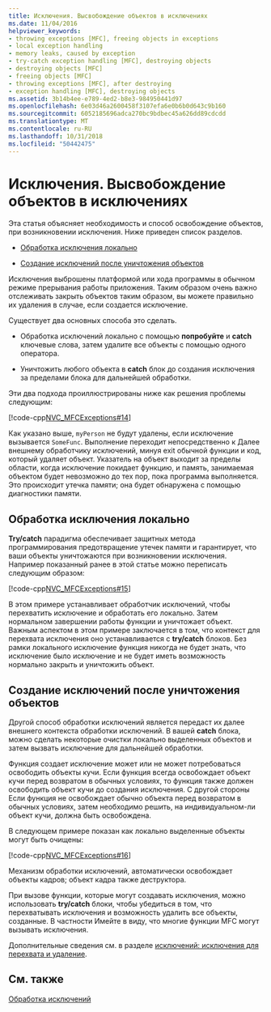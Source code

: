 ```yaml
---
title: Исключения. Высвобождение объектов в исключениях
ms.date: 11/04/2016
helpviewer_keywords:
- throwing exceptions [MFC], freeing objects in exceptions
- local exception handling
- memory leaks, caused by exception
- try-catch exception handling [MFC], destroying objects
- destroying objects [MFC]
- freeing objects [MFC]
- throwing exceptions [MFC], after destroying
- exception handling [MFC], destroying objects
ms.assetid: 3b14b4ee-e789-4ed2-b8e3-984950441d97
ms.openlocfilehash: 6e03d46a2600458f3107efa6e0b6b0d643c9b160
ms.sourcegitcommit: 6052185696adca270bc9bdbec45a626dd89cdcdd
ms.translationtype: MT
ms.contentlocale: ru-RU
ms.lasthandoff: 10/31/2018
ms.locfileid: "50442475"
---
```

# <a name="exceptions-freeing-objects-in-exceptions"></a>Исключения. Высвобождение объектов в исключениях

Эта статья объясняет необходимость и способ освобождение объектов, при возникновении исключения. Ниже приведен список разделов.

- [Обработка исключения локально](#_core_handling_the_exception_locally)

- [Создание исключений после уничтожения объектов](#_core_throwing_exceptions_after_destroying_objects)

Исключения выброшены платформой или хода программы в обычном режиме прерывания работы приложения. Таким образом очень важно отслеживать закрыть объектов таким образом, вы можете правильно их удаления в случае, если создается исключение.

Существует два основных способа это сделать.

- Обработка исключений локально с помощью **попробуйте** и **catch** ключевые слова, затем удалите все объекты с помощью одного оператора.

- Уничтожить любого объекта в **catch** блок до создания исключения за пределами блока для дальнейшей обработки.

Эти два подхода проиллюстрированы ниже как решения проблемы следующим:

[!code-cpp[NVC_MFCExceptions#14](../mfc/codesnippet/cpp/exceptions-freeing-objects-in-exceptions_1.cpp)]

Как указано выше, `myPerson` не будут удалены, если исключение вызывается `SomeFunc`. Выполнение переходит непосредственно к Далее внешнему обработчику исключений, минуя exit обычной функции и код, который удаляет объект. Указатель на объект выходит за пределы области, когда исключение покидает функцию, и память, занимаемая объектом будет невозможно до тех пор, пока программа выполняется. Это происходит утечка памяти; она будет обнаружена с помощью диагностики памяти.

##  <a name="_core_handling_the_exception_locally"></a> Обработка исключения локально

**Try/catch** парадигма обеспечивает защитных метода программирования предотвращение утечек памяти и гарантирует, что ваши объекты уничтожаются при возникновении исключения. Например показанный ранее в этой статье можно переписать следующим образом:

[!code-cpp[NVC_MFCExceptions#15](../mfc/codesnippet/cpp/exceptions-freeing-objects-in-exceptions_2.cpp)]

В этом примере устанавливает обработчик исключений, чтобы перехватить исключение и обработать его локально. Затем нормальном завершении работы функции и уничтожает объект. Важным аспектом в этом примере заключается в том, что контекст для перехвата исключения оно устанавливается с **try/catch** блоков. Без рамки локального исключение функция никогда не будет знать, что исключение было исключение и не будет иметь возможность нормально закрыть и уничтожить объект.

##  <a name="_core_throwing_exceptions_after_destroying_objects"></a> Создание исключений после уничтожения объектов

Другой способ обработки исключений является передаст их далее внешнего контекста обработки исключений. В вашей **catch** блока, можно сделать некоторые очистки локально выделенных объектов и затем вызвать исключение для дальнейшей обработки.

Функция создает исключение может или не может потребоваться освободить объекты кучи. Если функция всегда освобождает объект кучи перед возвратом в обычных условиях, то функция также должен освободить объект кучи до создания исключения. С другой стороны Если функция не освобождает обычно объекта перед возвратом в обычных условиях, затем необходимо решить, на индивидуальном-ли объект кучи, должна быть освобождена.

В следующем примере показан как локально выделенные объекты могут быть очищены:

[!code-cpp[NVC_MFCExceptions#16](../mfc/codesnippet/cpp/exceptions-freeing-objects-in-exceptions_3.cpp)]

Механизм обработки исключений, автоматически освобождает объекты кадров; объект кадра также деструктора.

При вызове функции, которые могут создавать исключения, можно использовать **try/catch** блоки, чтобы убедиться в том, что перехватывать исключения и возможность удалить все объекты, созданные. В частности Имейте в виду, что многие функции MFC могут вызывать исключения.

Дополнительные сведения см. в разделе [исключений: исключения для перехвата и удаление](../mfc/exceptions-catching-and-deleting-exceptions.md).

## <a name="see-also"></a>См. также

[Обработка исключений](../mfc/exception-handling-in-mfc.md)

